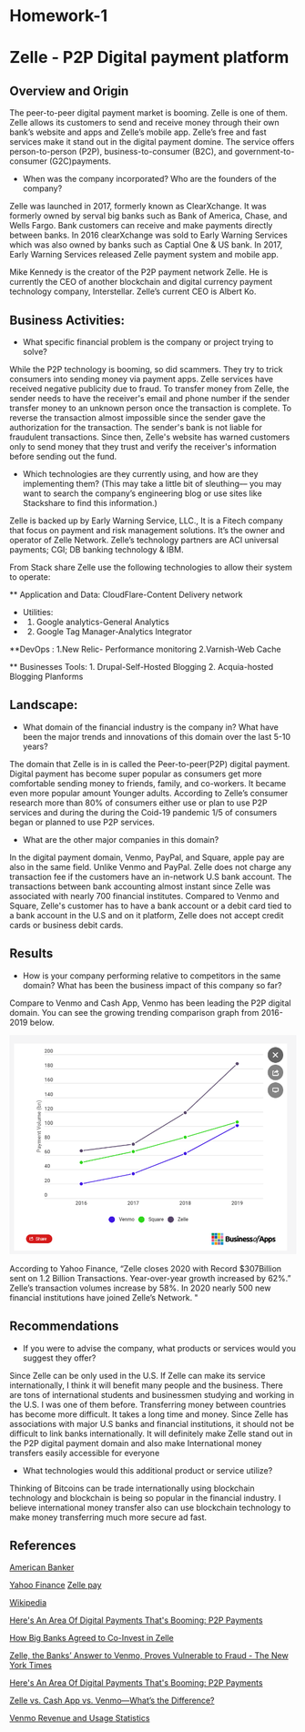 # Homework-1

# Zelle - P2P Digital payment platform

## Overview and Origin 

The peer-to-peer digital payment market is booming. Zelle is one of them. Zelle allows its customers to send and receive money through their own bank’s website and apps and Zelle’s mobile app. Zelle’s free and fast services make it stand out in the digital payment domine. The service offers person-to-person (P2P), business-to-consumer (B2C), and government-to-consumer (G2C)payments. 


* When was the company incorporated? Who are the founders of the company?

Zelle was launched in 2017, formerly known as ClearXchange. It was formerly owned by serval big banks such as Bank of America, Chase, and Wells Fargo. Bank customers can receive and make payments directly between banks. In 2016 clearXchange was sold to Early Warning Services which was also owned by banks such as Captial One & US bank.  In 2017, Early Warning Services released Zelle payment system and mobile app. 

Mike Kennedy is the creator of the P2P payment network Zelle. He is currently the CEO of another blockchain and digital currency payment technology company, Interstellar. Zelle’s current CEO is Albert Ko.


## Business Activities:

* What specific financial problem is the company or project trying to solve?

While the P2P technology is booming, so did scammers. They try to trick consumers into sending money via payment apps.  Zelle services have received negative publicity due to fraud. To transfer money from Zelle, the sender needs to have the receiver's email and phone number if the sender transfer money to an unknown person once the transaction is complete. To reverse the transaction almost impossible since the sender gave the authorization for the transaction. The sender's bank is not liable for fraudulent transactions. Since then, Zelle's website has warned customers only to send money that they trust and verify the receiver's information before sending out the fund.  


* Which technologies are they currently using, and how are they implementing them? (This may take a little bit of sleuthing–– you may want to search the company’s engineering blog or use sites like Stackshare to find this information.)

Zelle is backed up by Early Warning Service, LLC., It is a Fitech company that focus on payment and risk management solutions. It’s the owner and operator of Zelle Network. Zelle’s technology partners are ACI universal payments; CGI; DB banking technology & IBM. 

From Stack share Zelle use the following technologies to allow their system to operate:

** Application and Data: CloudFlare-Content Delivery network

* Utilities: 
* 	1. Google analytics-General Analytics 
* 	2. Google Tag Manager-Analytics Integrator  

**DevOps :  1.New Relic- Performance monitoring 
	    2.Varnish-Web Cache

** Businesses Tools: 1. Drupal-Self-Hosted Blogging
		     2. Acquia-hosted Blogging Planforms

## Landscape:

* What domain of the financial industry is the company in? What have been the major trends and innovations of this domain over the last 5-10 years?

The domain that Zelle is in is called the Peer-to-peer(P2P) digital payment. Digital payment has become super popular as consumers get more comfortable sending money to friends, family, and co-workers. It became even more popular amount Younger adults. According to Zelle’s consumer research more than 80% of consumers either use or plan to use P2P services and during the during the Coid-19 pandemic 1/5 of consumers began or planned to use P2P services. 

* What are the other major companies in this domain?

In the digital payment domain, Venmo, PayPal, and Square, apple pay are also in the same field. Unlike Venmo and PayPal. Zelle does not charge any transaction fee if the customers have an in-network U.S bank account. The transactions between bank accounting almost instant since Zelle was associated with nearly 700 financial institutes.  Compared to Venmo and Square, Zelle's customer has to have a bank account or a  debit card tied to a bank account in the U.S and on it platform, Zelle does not accept credit cards or business debit cards.  


## Results

* How is your company performing relative to competitors in the same domain?
What has been the business impact of this company so far?

Compare to Venmo and Cash App, Venmo has been leading the P2P digital domain. You can see the growing trending comparison graph from 2016-2019 below. 

![Zelle-Comparison.PNG](Images/Zelle-Comparison.PNG)

According to Yahoo Finance,  “Zelle closes 2020 with Record $307Billion sent on 1.2 Billion Transactions. Year-over-year growth increased by 62%.” Zelle’s transaction volumes increase by 58%. In 2020 nearly 500 new financial institutions have joined Zelle’s Network. "



## Recommendations

* If you were to advise the company, what products or services would you suggest they offer? 
 
Since Zelle can be only used in the U.S. If Zelle can make its service internationally, I think it will benefit many people and the business. There are tons of international students and businessmen studying and working in the U.S. I was one of them before. Transferring money between countries has become more difficult. It takes a long time and money. Since Zelle has associations with major U.S banks and financial institutions, it should not be difficult to link banks internationally. It will definitely make  Zelle stand out in the P2P digital payment domain and also make International money transfers easily accessible for everyone

* What technologies would this additional product or service utilize?

Thinking of Bitcoins can be trade internationally using blockchain technology and blockchain is being so popular in the financial industry. I believe international money transfer also can use blockchain technology to make money transferring much more secure ad fast.  

## References 

[American Banker](https://www.americanbanker.com/news/zelle-founder-mike-kennedy-to-helm-ripple-rival-interstellar#:~:text=Mike%20Kennedy%2C%20the%20creator%20of,digital%20currency%20payment%20technology%20company.)

[Yahoo Finance](https://finance.yahoo.com/news/paypal-vs-venmo-vs-zelle-120000559.html?guccounter=1&guce_referrer=aHR0cHM6Ly93d3cuYmluZy5jb20v&guce_referrer_sig=AQAAAM1A4jmy8h_kotONymRU8Dql3H18eLSQBLQFjFWft_1JdAkJGzcZLbGMHN1vvsvrwfVbqTJa01FhZCcnwBfyFvx60xUjllDDQgwYFp2c_dW2SFbX_6xaoPCS-xiNdbhZfLV9DXh-oRkaA-r4uUcN9KKZYHMlRLp6M9v057nsp2l6)
[Zelle pay](https://www.zellepay.com/press-releases/zeller-closes-2020-record-307-billion-sent-12-billion-transactions)

[Wikipedia](https://en.wikipedia.org/wiki/Zelle_(payment_service))

[Here's An Area Of Digital Payments That's Booming: P2P Payments](forbes.com)

[How Big Banks Agreed to Co-Invest in Zelle](https://www.applicoinc.com/blog/how-traditional-competitors-can-achieve-platform-collaboration/)

[Zelle, the Banks’ Answer to Venmo, Proves Vulnerable to Fraud - The New York Times](https://www.nytimes.com/2018/04/22/business/zelle-banks-fraud.html) 

[Here's An Area Of Digital Payments That's Booming: P2P Payments](https://www.forbes.com/sites/donnafuscaldo/2019/08/23/heres-an-area-of-digital-payments-thats-booming-p2p-payments/?sh=409781ca5677)

[Zelle vs. Cash App vs. Venmo—What’s the Difference?](https://www.firstalliancecu.com/blog/zelle-vs.-cash-app-vs.-venmo-whats-the-difference)

[Venmo Revenue and Usage Statistics](https://www.businessofapps.com/data/venmo-statistics/)





